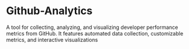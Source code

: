 # Github-Analytics
A tool for collecting, analyzing, and visualizing developer performance metrics from GitHub. It features automated data collection, customizable metrics, and interactive visualizations
